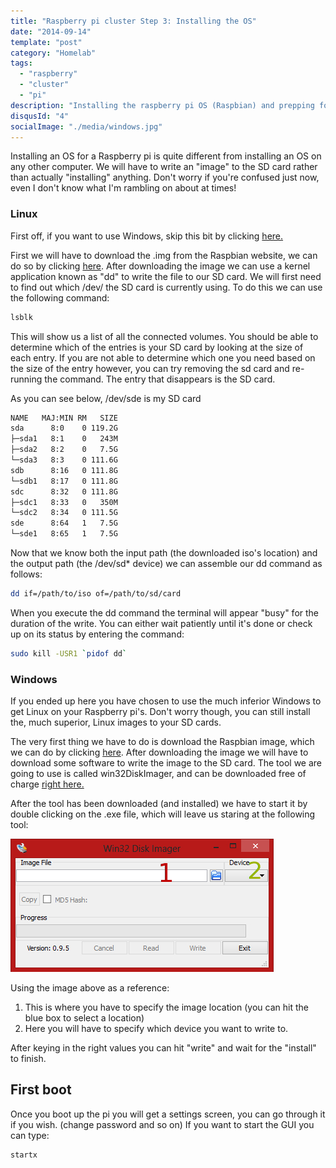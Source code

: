 ```yaml
---
title: "Raspberry pi cluster Step 3: Installing the OS"
date: "2014-09-14"
template: "post"
category: "Homelab"
tags:
  - "raspberry"
  - "cluster"
  - "pi"
description: "Installing the raspberry pi OS (Raspbian) and prepping for a cluster"
disqusId: "4"
socialImage: "./media/windows.jpg"
---
```


Installing an OS for a Raspberry pi is quite different from installing an OS on any other computer. We will have to write an "image" to the SD card rather than actually "installing" anything. Don't worry if you're confused just now, even I don't know what I'm rambling on about at times!

### Linux

First off, if you want to use Windows, skip this bit by clicking [here.](#windows)

First we will have to download the .img from the Raspbian website, we can do so by clicking [here](https://downloads.raspberrypi.org/raspbian_latest). After downloading the image we can use a kernel application known as "dd" to write the file to our SD card. We will first need to find out which /dev/ the SD card is currently using. To do this we can use the following command:

```bash
lsblk
```

This will show us a list of all the connected volumes. You should be able to determine which of the entries is your SD card by looking at the size of each entry. If you are not able to determine which one you need based on the size of the entry however, you can try removing the sd card and re-running the command. The entry that disappears is the SD card.

As you can see below, /dev/sde is my SD card

```bash
NAME   MAJ:MIN RM   SIZE
sda      8:0    0 119.2G
├─sda1   8:1    0   243M
├─sda2   8:2    0   7.5G
└─sda3   8:3    0 111.6G
sdb      8:16   0 111.8G
└─sdb1   8:17   0 111.8G
sdc      8:32   0 111.8G
├─sdc1   8:33   0   350M
└─sdc2   8:34   0 111.5G
sde      8:64   1   7.5G
└─sde1   8:65   1   7.5G
```

Now that we know both the input path (the downloaded iso's location) and the output path (the /dev/sd\* device) we can assemble our dd command as follows:

```bash
dd if=/path/to/iso of=/path/to/sd/card
```

When you execute the dd command the terminal will appear "busy" for the duration of the write. You can either wait patiently until it's done or check up on its status by entering the command:

```bash
sudo kill -USR1 `pidof dd`
```

### Windows

If you ended up here you have chosen to use the much inferior Windows to get Linux on your Raspberry pi's. Don't worry though, you can still install the, much superior, Linux images to your SD cards.

The very first thing we have to do is download the Raspbian image, which we can do by clicking [here](https://downloads.raspberrypi.org/raspbian_latest). After downloading the image we will have to download some software to write the image to the SD card. The tool we are going to use is called win32DiskImager, and can be downloaded free of charge [right here.](https://downloads.sourceforge.net/project/win32diskimager/Archive/Win32DiskImager-0.9.5-install.exe?r=http%3A%2F%2Fsourceforge.net%2Fprojects%2Fwin32diskimager%2F&ts=1410459796&use_mirror=cznic)

After the tool has been downloaded (and installed) we have to start it by double clicking on the .exe file, which will leave us staring at the following tool:

![Picture of win32diskimager with numbers on the input fields](./media/windows.jpg "win32diskimage")

Using the image above as a reference:

1. This is where you have to specify the image location (you can hit the blue box to select a location)
2. Here you will have to specify which device you want to write to.

After keying in the right values you can hit "write" and wait for the "install" to finish.

## First boot

Once you boot up the pi you will get a settings screen, you can go through it if you wish. (change password and so on) If you want to start the GUI you can type:

```bash
startx
```
